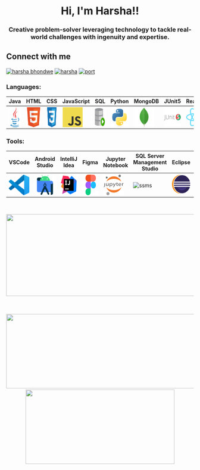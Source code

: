 <h1 style="text-align:center">Hi, I'm Harsha!!</h1>

<h3 style="text-align:center">Creative problem-solver leveraging technology to tackle real-world challenges with ingenuity and expertise.</h3>

<h2 style="text-align:left">Connect with me</h2>
<p align="left">
  <a href="https://www.linkedin.com/in/harsha-bhondwe-java" target="_blank"><img align="center" src="https://raw.githubusercontent.com/rahuldkjain/github-profile-readme-generator/master/src/images/icons/Social/linked-in-alt.svg" alt="harsha bhondwe" height="30" width="40"></a>
  <a href="https://www.instagram.com/harsha__2010/" target="_blank"><img align="center" src="https://raw.githubusercontent.com/rahuldkjain/github-profile-readme-generator/master/src/images/icons/Social/instagram.svg" alt="harsha" height="30" width="40" ></a>
  <a href="https://harsha-0320.github.io/Portfolio/" target="_blank"><img align="center" src="https://cdn3.iconfinder.com/data/icons/business-collection-2015/383/portfolio-512.png" alt="port" height="40" width="40"></a>
</p>

### Languages:
| Java | HTML | CSS | JavaScript | SQL | Python | MongoDB | JUnit5 | ReactJs |
|------|------|-----|------------|-----|--------|---------|--------|---------|
|  <img align="center" src="https://github.com/devicons/devicon/blob/6910f0503efdd315c8f9b858234310c06e04d9c0/icons/java/java-original.svg" title="Java"  alt="java" width="55" height="55"/> |  <img  src="https://github.com/devicons/devicon/blob/6910f0503efdd315c8f9b858234310c06e04d9c0/icons/html5/html5-original.svg" align="center" title="html"  alt="html" width="55" height="55"/> |  <img src="https://github.com/devicons/devicon/blob/6910f0503efdd315c8f9b858234310c06e04d9c0/icons/css3/css3-original.svg" align="center" title="css" alt="css" width="55" height="55"/> |  <img src="https://github.com/devicons/devicon/blob/6910f0503efdd315c8f9b858234310c06e04d9c0/icons/javascript/javascript-original.svg" align="center" title="Javascript" alt="JS" width="55" height="55"/>|  <img src="https://github.com/devicons/devicon/blob/6910f0503efdd315c8f9b858234310c06e04d9c0/icons/sqldeveloper/sqldeveloper-original.svg" align="center" title="SQL" alt="Sql" width="55" height="55"/>| <img src="https://github.com/devicons/devicon/blob/6910f0503efdd315c8f9b858234310c06e04d9c0/icons/python/python-original.svg" title="python" align="center" alt="python" width="55" height="55"/> | <img src="https://github.com/devicons/devicon/blob/6910f0503efdd315c8f9b858234310c06e04d9c0/icons/mongodb/mongodb-original.svg" align="center" title="mongo" alt="mongo" width="55" height="55"/> | <img src="https://github.com/devicons/devicon/blob/6910f0503efdd315c8f9b858234310c06e04d9c0/icons/junit/junit-original-wordmark.svg" align="center" title="junit" alt="junit" width="55" height="55"/> | <img src="https://github.com/devicons/devicon/blob/ca28c779441053191ff11710fe24a9e6c23690d6/icons/react/react-original.svg" align="center" title="react" alt="react" width="55" height="55"/>

### Tools:
| VSCode | Android Studio | IntelliJ Idea | Figma | Jupyter Notebook | SQL Server Management Studio | Eclipse | Github 
|--------|----------------|---------------|-------|------------------|------------------------------|---------|-------|
| <img src="https://github.com/devicons/devicon/blob/6910f0503efdd315c8f9b858234310c06e04d9c0/icons/vscode/vscode-original.svg" align="center" title="vscode" alt="vscode" width="55" height="55"/> | <img src="https://github.com/devicons/devicon/blob/6910f0503efdd315c8f9b858234310c06e04d9c0/icons/androidstudio/androidstudio-original.svg" align="center" title="android" alt="android" width="55" height="55"/> | <img src="https://github.com/devicons/devicon/blob/6910f0503efdd315c8f9b858234310c06e04d9c0/icons/intellij/intellij-original.svg" align="center" title="intel" alt="intellij" width="55" height="55"/> | <img src="https://github.com/devicons/devicon/blob/6910f0503efdd315c8f9b858234310c06e04d9c0/icons/figma/figma-original.svg" align="center" title="figma" alt="figma" width="55" height="55"/> | <img src="https://github.com/devicons/devicon/blob/master/icons/jupyter/jupyter-original-wordmark.svg" align="center" title="jupyter" alt="jupyter" width="55" height="55"/> | <img src="https://i.pinimg.com/originals/32/a0/3a/32a03aee0c76419ec5bde950a62883bc.png" align="center" title="ssms" alt="ssms" width="85" height="55"/> | <img src="https://github.com/devicons/devicon/blob/6910f0503efdd315c8f9b858234310c06e04d9c0/icons/eclipse/eclipse-original.svg" title="eclipse" alt="eclipse" width="75" height="55"/> | <img src="https://cdn3.iconfinder.com/data/icons/logos-and-brands-adobe/512/142_Github-1024.png" title="github" alt="github" width="55" height="55"/> 
<br>
<p align="center">
<img width="800" height="220" src="https://streak-stats.demolab.com?user=Harsha-0320&theme=vision-friendly-dark&date_format=j%20M%5B%20Y%5D"/>
</p>
<br>
<p align="center">
  <img src="https://github-readme-stats.vercel.app/api?username=Harsha-0320&show_icons=true&theme=vision-friendly-dark" width="600" height="200"/>
  <img width="400" height="200" src="https://github-readme-stats.vercel.app/api/top-langs/?username=Harsha-0320&size_weight=0.0005&count_weight=0.3&layout=compact&theme=vision-friendly-dark">
</p>



<div id="header" align="center">
  <img src="https://komarev.com/ghpvc/?username=Harsha-0320&style=for-the-badge&color=orange" alt=""/>
</div>
